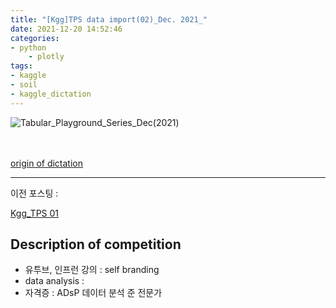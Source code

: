 ```yaml
---
title: "[Kgg]TPS data import(02)_Dec. 2021_"
date: 2021-12-20 14:52:46
categories:
- python
    - plotly
tags:
- kaggle
- soil
- kaggle_dictation
---
```


![Tabular_Playground_Series_Dec(2021)](/../../imeges/kgg/Tabular_Playground_Series_Dec.png)

<br><br>
[origin of dictation](https://www.kaggle.com/andrej0marinchenko/tps12-21-data-visualization)

---
이전 포스팅 : 

[Kgg_TPS 01](https://yoonhwa-p.github.io/2021/12/20/kgg/Tabular_Playground_Series_Dec(2021)/)

## Description of competition 


- 유투브, 인프런 강의  : self branding
- data analysis : 
- 자격증 : ADsP 데이터 분석 준 전문가 
